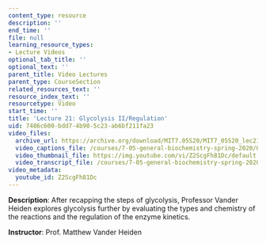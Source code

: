 ```yaml
---
content_type: resource
description: ''
end_time: ''
file: null
learning_resource_types:
- Lecture Videos
optional_tab_title: ''
optional_text: ''
parent_title: Video Lectures
parent_type: CourseSection
related_resources_text: ''
resource_index_text: ''
resourcetype: Video
start_time: ''
title: 'Lecture 21: Glycolysis II/Regulation'
uid: 7486c600-bdd7-4b90-5c23-ab6bf211fa23
video_files:
  archive_url: https://archive.org/download/MIT7.05S20/MIT7_05S20_lec21_300k.mp4
  video_captions_file: /courses/7-05-general-biochemistry-spring-2020/063bf5cabebf56beabb332bea8043041_Z2ScgFh81Dc.vtt
  video_thumbnail_file: https://img.youtube.com/vi/Z2ScgFh81Dc/default.jpg
  video_transcript_file: /courses/7-05-general-biochemistry-spring-2020/8464d7d289e84b7cbd54aede8a5c47dd_Z2ScgFh81Dc.pdf
video_metadata:
  youtube_id: Z2ScgFh81Dc
---
```


**Description**: After recapping the steps of glycolysis, Professor Vander Heiden explores glycolysis further by evaluating the types and chemistry of the reactions and the regulation of the enzyme kinetics. 

**Instructor**: Prof. Matthew Vander Heiden
